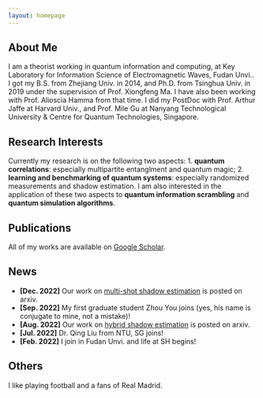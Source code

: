 ```yaml
---
layout: homepage
---
```


## About Me

I am a theorist working in quantum information and computing, at Key Laboratory for Information Science of Electromagnetic Waves, Fudan Unvi.. I got my B.S. from Zhejiang Univ. in 2014, and Ph.D. from Tsinghua Univ. in 2019 under the supervision of Prof. Xiongfeng Ma. I have also been working with Prof. Alioscia Hamma from that time. I did my PostDoc with Prof. Arthur Jaffe at Harvard Univ., and Prof. Mile Gu at Nanyang Technological University & Centre for Quantum Technologies, Singapore.

## Research Interests
Currently my research is on the following two aspects: 1. **quantum correlations**: especially multipartite entanglment and quantum magic; 2. **learning and benchmarking of quantum systems**: especially randomized measurements and shadow estimation. I am also interested in the application of these two aspects to **quantum information scrambling** and **quantum simulation algorithms**. 

## Publications

All of my works are available on [Google Scholar](https://scholar.google.com/citations?view_op=list_works&hl=en&hl=en&user=oQ_tbtYAAAAJ&sortby=pubdate).
## News
- **[Dec. 2022]** Our work on [multi-shot shadow estimation](https://arxiv.org/abs/2212.11068.pdf) is posted on arxiv.
- **[Sep. 2022]** My first graduate student Zhou You joins (yes, his name is conjugate to mine, not a mistake)!
- **[Aug. 2022]** Our work on [hybrid shadow estimation](https://arxiv.org/abs/2208.08416) is posted on arxiv.
- **[Jul. 2022]** Dr. Qing Liu from NTU, SG joins!
- **[Feb. 2022]** I join in Fudan Unvi. and life at SH begins!


## Others
I like playing football and a fans of Real Madrid.
